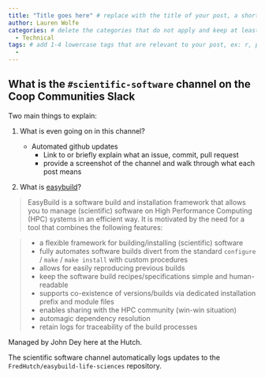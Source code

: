 ```yaml
---
title: "Title goes here" # replace with the title of your post, a short catchy description to entice readers
author: Lauren Wolfe 
categories: # delete the categories that do not apply and keep at least one
  - Technical
tags: # add 1-4 lowercase tags that are relevant to your post, ex: r, python, genomics, workflows
  - 
---
```


## What is the `#scientific-software` channel on the Coop Communities Slack

Two main things to explain:

1. What is even going on in this channel?
    - Automated github updates
      - Link to or briefly explain what an issue, commit, pull request
      - provide a screenshot of the channel and walk through what each post means

2. What is [easybuild](https://easybuild.readthedocs.io/en/latest/index.html)?

>EasyBuild is a software build and installation framework that allows you to manage (scientific) software on High Performance Computing (HPC) systems in an efficient way. It is motivated by the need for a tool that combines the following features:

>- a flexible framework for building/installing (scientific) software 
>- fully automates software builds divert from the standard `configure` / `make` / `make install` with custom procedures
>- allows for easily reproducing previous builds
>- keep the software build recipes/specifications simple and human-readable
>- supports co-existence of versions/builds via dedicated installation prefix and module files
>- enables sharing with the HPC community (win-win situation)
>- automagic dependency resolution
>- retain logs for traceability of the build processes

Managed by John Dey here at the Hutch.

The scientific software channel automatically logs updates to the `FredHutch/easybuild-life-sciences` repository.
